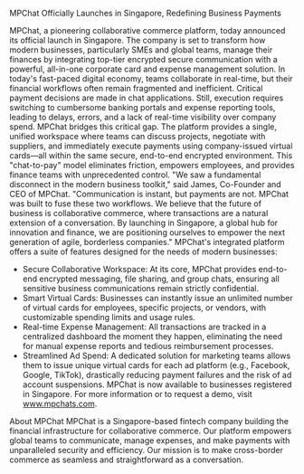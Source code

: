 MPChat Officially Launches in Singapore, Redefining Business Payments

MPChat, a pioneering collaborative commerce platform, today announced its official launch in Singapore. The company is set to transform how modern businesses, particularly SMEs and global teams, manage their finances by integrating top-tier encrypted secure communication with a powerful, all-in-one corporate card and expense management solution.
In today's fast-paced digital economy, teams collaborate in real-time, but their financial workflows often remain fragmented and inefficient. Critical payment decisions are made in chat applications. Still, execution requires switching to cumbersome banking portals and expense reporting tools, leading to delays, errors, and a lack of real-time visibility over company spend.
MPChat bridges this critical gap. The platform provides a single, unified workspace where teams can discuss projects, negotiate with suppliers, and immediately execute payments using company-issued virtual cards—all within the same secure, end-to-end encrypted environment. This "chat-to-pay" model eliminates friction, empowers employees, and provides finance teams with unprecedented control.
"We saw a fundamental disconnect in the modern business toolkit," said James, Co-Founder and CEO of MPChat. "Communication is instant, but payments are not. MPChat was built to fuse these two workflows. We believe that the future of business is collaborative commerce, where transactions are a natural extension of a conversation. By launching in Singapore, a global hub for innovation and finance, we are positioning ourselves to empower the next generation of agile, borderless companies."
MPChat's integrated platform offers a suite of features designed for the needs of modern businesses:

-   Secure Collaborative Workspace: At its core, MPChat provides end-to-end encrypted messaging, file sharing, and group chats, ensuring all sensitive business communications remain strictly confidential.
-   Smart Virtual Cards: Businesses can instantly issue an unlimited number of virtual cards for employees, specific projects, or vendors, with customizable spending limits and usage rules.
-   Real-time Expense Management: All transactions are tracked in a centralized dashboard the moment they happen, eliminating the need for manual expense reports and tedious reimbursement processes.
-   Streamlined Ad Spend: A dedicated solution for marketing teams allows them to issue unique virtual cards for each ad platform (e.g., Facebook, Google, TikTok), drastically reducing payment failures and the risk of ad account suspensions.
    MPChat is now available to businesses registered in Singapore. For more information or to request a demo, visit www.mpchats.com.

About MPChat
MPChat is a Singapore-based fintech company building the financial infrastructure for collaborative commerce. Our platform empowers global teams to communicate, manage expenses, and make payments with unparalleled security and efficiency. Our mission is to make cross-border commerce as seamless and straightforward as a conversation.

